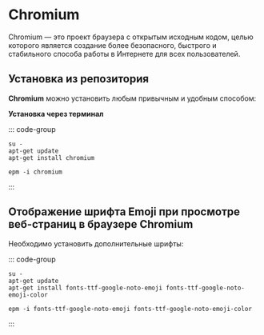 # Chromium

Chromium — это проект браузера с открытым исходным кодом, целью которого является создание более безопасного, быстрого и стабильного способа работы в Интернете для всех пользователей.

## Установка из репозитория <Badge type="warning" text="sysphus" /> <Badge type="warning" text="p10" />

**Chromium** можно установить любым привычным и удобным способом:

**Установка через терминал**

::: code-group

```shell[apt-get]
su -
apt-get update
apt-get install chromium
```
```shell[epm]
epm -i chromium
```

:::

## Отображение шрифта Emoji при просмотре веб-страниц в браузере Chromium

Необходимо установить дополнительные шрифты:

::: code-group

```shell[apt-get]
su -
apt-get update
apt-get install fonts-ttf-google-noto-emoji fonts-ttf-google-noto-emoji-color
```
```shell[epm]
epm -i fonts-ttf-google-noto-emoji fonts-ttf-google-noto-emoji-color
```

:::

